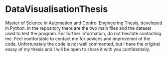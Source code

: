 # DataVisualisationThesis
Master of Science in Automation and Control Engineering Thesis, developed in Python. In the repository there are the two main files and the dataset used to test the program. For further information, do not hesitate contacting me. Feel comfortable to contact me for advices and improvemnt of the code. Unfortunately the code is not well commented, but I have the original essay of my thesis and I will be open to share it with you confidentally.
